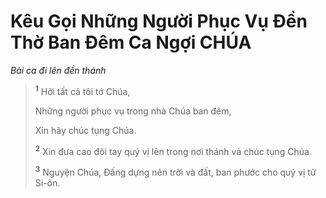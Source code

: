 # Kêu Gọi Những Người Phục Vụ Ðền Thờ Ban Ðêm Ca Ngợi CHÚA
*Bài ca đi lên đền thánh*

> <sup><b>1</b></sup> Hỡi tất cả tôi tớ Chúa,
> 
> Những người phục vụ trong nhà Chúa ban đêm,
> 
> Xin hãy chúc tụng Chúa.
> 
> <sup><b>2</b></sup> Xin đưa cao đôi tay quý vị lên trong nơi thánh và chúc tụng Chúa.
>
> <sup><b>3</b></sup> Nguyện Chúa, Ðấng dựng nên trời và đất, ban phước cho quý vị từ Si-ôn.